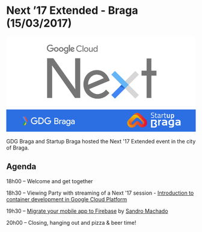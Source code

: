 # Next ’17 Extended - Braga (15/03/2017)

![GDG Braga - Cloud Next '17](cloud-next.png)

GDG Braga and Startup Braga hosted the Next '17 Extended event in the city of Braga.

## Agenda

18h00 – Welcome and get together

18h30 – Viewing Party with streaming of a Next '17 session - [Introduction to container development in Google Cloud Platform](https://www.youtube.com/watch?v=fJ9SuemQRd8)

19h30 – [Migrate your mobile app to Firebase](presentation.pdf) by [Sandro Machado](https://github.com/SandroMachado)

20h00 – Closing, hanging out and pizza & beer time!
